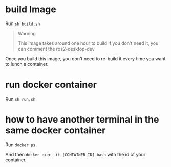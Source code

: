 # build Image

Run `sh build.sh`

> Warning
>
> This image takes around one hour to build
> If you don't need it, you can comment the ros2-desktop-dev

Once you build this image, you don't need to re-build it every time you want to
lunch a container.

# run docker container

Run `sh run.sh`

# how to have another terminal in the same docker container

Run `docker ps`

And then `docker exec -it [CONTAINER_ID] bash` with the id of your container.
